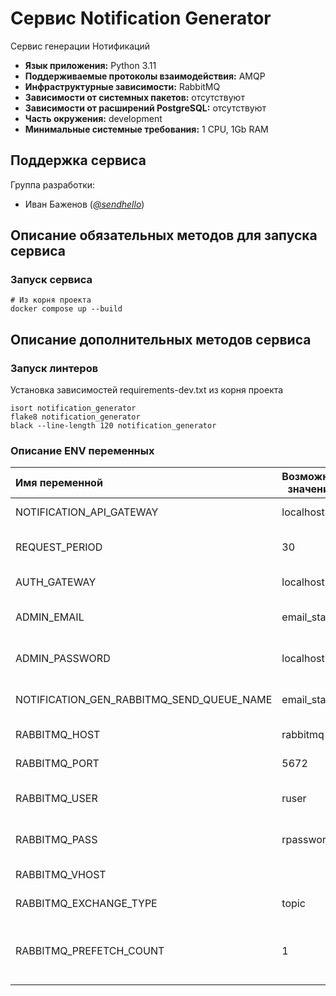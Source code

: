# Сервис Notification Generator

Сервис генерации Нотификаций

* **Язык приложения:** Python 3.11
* **Поддерживаемые протоколы взаимодействия:** AMQP
* **Инфраструктурные зависимости:** RabbitMQ
* **Зависимости от системных пакетов:** отсутствуют
* **Зависимости от расширений PostgreSQL:** отсутствуют
* **Часть окружения:** development
* **Минимальные системные требования:** 1 CPU, 1Gb RAM

## Поддержка сервиса

Группа разработки:

* Иван Баженов (*[@sendhello](https://github.com/sendhello)*)

## Описание обязательных методов для запуска сервиса

### Запуск сервиса
```commandline
# Из корня проекта
docker compose up --build
```

## Описание дополнительных методов сервиса

### Запуск линтеров
Установка зависимостей requirements-dev.txt из корня проекта

```commandline
isort notification_generator
flake8 notification_generator
black --line-length 120 notification_generator
```

### Описание ENV переменных

| Имя переменной                            | Возможное значение | Описание                                                 |
|:------------------------------------------|--------------------|:---------------------------------------------------------|
| NOTIFICATION_API_GATEWAY                  | localhost          | Путь к сервису Notification API                          |
| REQUEST_PERIOD                            | 30                 | Период опроса сервиса Notification API                   |
| AUTH_GATEWAY                              | localhost          | Путь к сервису Auth                                      |
| ADMIN_EMAIL                               | email_status       | Логин администратора сервиса Auth                        |
| ADMIN_PASSWORD                            | localhost          | Пароль администратора сервиса Auth                       |
| NOTIFICATION_GEN_RABBITMQ_SEND_QUEUE_NAME | email_status       | Имя очереди для отправки сообщений                       |
| RABBITMQ_HOST                             | rabbitmq           | Имя сервера RabbitMQ                                     |
| RABBITMQ_PORT                             | 5672               | Порт сервера RabbitMQ                                    |
| RABBITMQ_USER                             | ruser              | Имя пользователя RabbitMQ                                |
| RABBITMQ_PASS                             | rpassword          | Пароль пользователя RabbitMQ                             |
| RABBITMQ_VHOST                            |                    | Имя V-хоста RabbitMQ                                     |
| RABBITMQ_EXCHANGE_TYPE                    | topic              | Имя обменника RabbitMQ                                   |
| RABBITMQ_PREFETCH_COUNT                   | 1                  | Количество сообщений получаемых консьюмером одновреммено |
